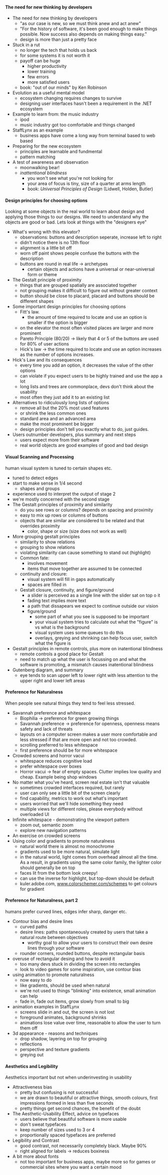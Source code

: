 #### The need for new thinking by developers
* The need for new thinking by developers
  * "as our case is new, so we must think anew and act anew"
  * "For the history of software, it's been good enough to make things possible. Now success also depends on making things easy."
  * design is more than just a pretty face
* Stuck in a rut
  * no longer the tech that holds us back
  * for some systems it is not worth it
  * payoff can be huge
    * higher productivity
    * lower training
    * few errors
    * more satisfied users
  * book: "out of our minds" by Ken Robinson
* Evolution as a useful mental model
  * ecosystem changing requires changes to survive
  * designing user interfaces hasn't been a requirement in the .NET ecosystem
* Example to learn from: the music industry
  * ipod
  * music industry got too comfortable and things changed
* StaffLynx as an example
  * business apps have come a long way from terminal based to web based
* Preparing for the new ecosystem
  * principles are learnable and fundmental
  * pattern matching
* A test of awareness and observation
  * moonwalking bear!
  * _inattentional blindness_
    * you won't see what you're not looking for
    * your area of focus is tiny, size of a quarter at arms length
    * book: _Universal Principles of Design_ (Lidwell, Holden, Butler)

#### Design principles for choosing options
Looking at some objects in the real world to learn about design and applying those things to our designs. We need to understand why the objects are good or bad. Lets look at things with the "designers eye"

* What's wrong with this elevator?
  * observations: buttons and description seperate, increase left to right
  * didn't notice there is no 13th floor
  * alignment is a little bit off
  * worn off paint shows people confuse the buttons with the description
  * buttons are round in real life -> archetypes
    * certain objects and actions have a universal or near-universal form or theme
* The Gestalt principle of proximity
  * things that are grouped spatially are associated together
  * not grouping makes it difficult to figure out without greater context
  * button should be close to placard, placard and buttons should be different shapes
* Some important design principles for choosing options
  * Fitt's law.
    * the amount of time required to locate and use an option is smaller if the option is bigger
  * on the elevator the most often visited places are larger and more prominent
  * Pareto Principle (80/20) -> likely that 4 or 5 of the buttons are used for 80% of user actions
  * Hick's law -> the time required to locate and use an option increases as the number of options increases.
* Hick's Law and its consequences
   * every time you add an option, it decreases the value of the other options
   * can violate if you expect users to be highly trained and use the app a lot
   * long lists and trees are commonplace, devs don't think about the usability
   * most often they just add it to an existing list
* Alternatives to ridiculously long lists of options
  * remove all but the 20% most used features
  * or shrink the less common ones
  * standard area and an advanced area
  * make the most prominent be bigger
  * design principles don't tell you exactly what to do, just guides.
* Users outnumber developers, plus summary and next steps
  * users expect more from their software
  * real world objects are good examples of good and bad design

#### Visual Scanning and Processing
human visual system is tuned to certain shapes etc.
  * tuned to detect edges
  * start to make sense in 1/4 second
    * shapes and groups
  * experience used to interpret the output of stage 2
  * we're mostly concerned with the second stage
* The Gestalt principles of proximity and similarity
  * do you see rows or columns? depends on spacing and proximity
  * easy to mix up rows or columns of buttons
  * objects that are similar are considered to be related and that overrides proximity
    * color, shape or size (size does not work as well)
* More grouping gestalt principles
  * similarity to show relations
  * grouping to show relations
  * violating similarity can cause something to stand out (highlight)
  * Common fate:
    * involves movement
    * items that move together are assumed to be connected
  * continuity and closure:
    * visual system will fill in gaps automatically
    * spaces are filled in
  * Gestalt closure, continuity, and figure/ground
    * a slider is perceived as a single line with the slider sat on top o it
    * fading text implies more text
    * a path that dissapears we expect to continue outside our vision
    * figure/ground
      * some part of what you see is supposed to be important
      * your visual system tries to calculate out what the "figure" is vs what is the background
      * visual system uses some queues to do this
      * overlays, greying and shrinking can help focus user, switch what the figure is
* Gestalt principles in remote controls, plus more on inatentional blindness
  * remote controls a good place for Gestalt
  * need to match up what the user is focussing on and what the software is promoting, a mismatch causes inatentional blindness
* Gutenberg diagram, and summary
  * eye tends to scan upper left to lower right with less attention to the upper right and lower left areas

#### Preference for Naturalness
When people see natural things they tend to feel less stressed.
* Savannah preference and whitespace
  * Biophilia -> preference for green growing things
  * Savannah preference -> preference for openness, openness means safety and lack of threats
  * layouts on a computer screen makes a user more comfortable and less stressed if that are more open and not too crowded.
  * scrolling preferred to less whitespace
  * first preference should be for more whitespace
* Crowded screens and horror vacui
  * whitespace reduces cognitive load
  * prefer whitespace over boxes
  * Horror vacui -> fear of empty spaces. Clutter implies low quality and cheap. Example being shop windows
* No matter what you've heard, screen real estate isn't that valuable
  * sometimes crowded interfaces required, but rarely
  * user can only see a little bit of the screen clearly
  * find capability, metrics to work out what's important
  * users worried that we'll hide something they need
  * multiple views for different roles, please everybody without overloaded UI
* Infinite whitespace - demonstrating the viewport pattern
  * zoom out, semantic zoom
  * explore new navigation patterns
* An exercise on crowded screens
* Using color and gradients to promote naturalness
  * natural world there is almost no monochrome
  * gradients used to be more natural, simulate light
  * in the natural world, light comes from overhead almost all the time. As a result, in gradients using the same color family, the lighter color should generally be on top
  * faces lit from the bottom look creepy!
  * can use the inverse for highlight, but top-down should be default
  * kuler.adobe.com, www.colorschemer.com/schemes to get colours for gradient

#### Preference for Naturalness, part 2
humans prefer curved lines, edges infer sharp, danger etc.
* Contour bias and desire lines
  * curved paths
  * desire lines: paths spontaneously created by users that take a natural route between objectives
    * worthy goal to allow your users to construct their own desire lines through your software
  * rounder corners, rounded buttons, despite rectangular basis
* overuse of rectangular desing and how to avoid it
  * too many devs stuck in dividing the screen into rectangles
  * look to video games for some inspiration, use contour bias
* using animation to promote naturalness
  * now easy to do
  * like gradients, should be used when natural
  * we're not used to things "blinking" into existence, small animation can help
  * fade in, fade out items, grow slowly from small to big
* animation examples in StaffLynx
  * screens slide in and out, the screen is not lost
  * foreground animates, background shrinks
  * animations lose value over time, reasonable to allow the user to turn them off
* 3d appearance - reasons and techniques
  * drop shadow, layering on top for grouping
  * reflections
  * perspective and texture gradients
  * greying out

#### Aesthetics and Legibility
Aesthetics important but not when underinvesting in usability

* Attractiveness bias
  * pretty but confusing is not successful
  * we are drawn to beautiful or attractive things, smooth colours, first impressions formed in less than five seconds
  * pretty things get second chances, the benefit of the doubt
* The Aesthetic-Usability Effect, advice on typefaces
  * users believe that beautiful software is more usable
  * don't sweat typefaces
  * keep number of sizes used to 3 or 4
  * proportionally spaced typefaces are preferred
* Legibility and Contrast
  * good contrast, not necessarily completely black. Maybe 90%
  * right aligned for labels -> reduces boxiness
* A bit more about fonts
  * not too important for business apps, maybe more so for games or commercial sites where you want a certain mood
